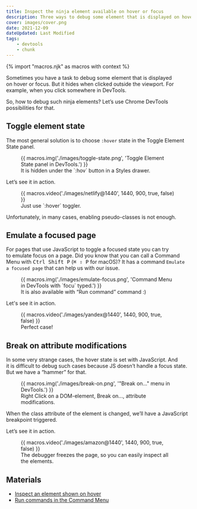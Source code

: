 ```yaml
---
title: Inspect the ninja element available on hover or focus
description: Three ways to debug some element that is displayed on hover or focus.
cover: images/cover.png
date: 2021-12-09
dateUpdated: Last Modified
tags:
    - devtools
    - chunk
---
```


{% import "macros.njk" as macros with context %}

Sometimes you have a task to debug some element that is displayed on hover or focus. But it hides when clicked outside the viewport. For example, when you click somewhere in DevTools.

So, how to debug such ninja elements? Let’s use Chrome DevTools possibilities for that.

## Toggle element state

The most general solution is to choose `:hover` state in the Toggle Element State panel.

<figure >
    {{ macros.img('./images/toggle-state.png', 'Toggle Element State panel in DevTools.') }}
    <figcaption>
        It is hidden under the `:hov` button in a Styles drawer.
    </figcaption>
</figure>

Let’s see it in action.

<figure >
    {{ macros.video('./images/netlify@1440', 1440, 900, true, false) }}
    <figcaption>
        Just use `:hover` toggler.
    </figcaption>
</figure>

Unfortunately, in many cases, enabling pseudo-classes is not enough.

## Emulate a focused page

For pages that use JavaScript to toggle a focused state you can try to emulate focus on a page. Did you know that you can call a Command Menu with <kbd>Ctrl Shift P</kbd> (<kbd>⌘ ⇧ P</kbd> for macOS)? It has a command `Emulate a focused page` that can help us with our issue.

<figure >
    {{ macros.img('./images/emulate-focus.png', 'Command Menu in DevTools with `focu` typed.') }}
    <figcaption>
        It is also available with “Run command” command :)
    </figcaption>
</figure>

Let's see it in action.

<figure >
    {{ macros.video('./images/yandex@1440', 1440, 900, true, false) }}
    <figcaption>
        Perfect case!
    </figcaption>
</figure>

## Break on attribute modifications

In some very strange cases, the hover state is set with JavaScript. And it is difficult to debug such cases because JS doesn’t handle a focus state. But we have a “hammer” for that.

<figure >
    {{ macros.img('./images/break-on.png', '"Break on..." menu in DevTools.') }}
    <figcaption>
        Right Click on a DOM-element, Break on..., attribute modifications.
    </figcaption>
</figure>

When the class attribute of the element is changed, we’ll have a JavaScript breakpoint triggered.

Let’s see it in action.

<figure >
    {{ macros.video('./images/amazon@1440', 1440, 900, true, false) }}
    <figcaption>
        The debugger freezes the page, so you can easily inspect all the elements.
    </figcaption>
</figure>

## Materials

- [Inspect an element shown on hover](https://getfrontend.tips/inspect-an-element-shown-on-hover/)
- [Run commands in the Command Menu](https://developer.chrome.com/docs/devtools/command-menu/)
